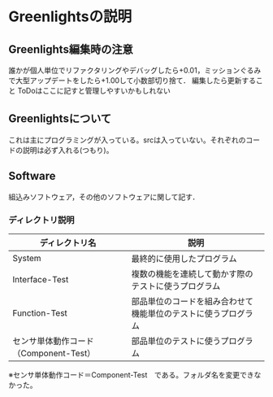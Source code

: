 # Greenlightsの説明
## Greenlights編集時の注意
誰かが個人単位でリファクタリングやデバッグしたら+0.01，ミッションぐるみで大型アップデートをしたら+1.00して小数部切り捨て． 編集したら更新すること ToDoはここに記すと管理しやすいかもしれない

## Greenlightsについて
これは主にプログラミングが入っている。srcは入っていない。それぞれのコードの説明は必ず入れる(つもり)。

## Software
組込みソフトウェア，その他のソフトウェアに関して記す．

### ディレクトリ説明
|ディレクトリ名|説明|
|----|-----|
|System|最終的に使用したプログラム|
|Interface-Test|複数の機能を連続して動かす際のテストに使うプログラム|
|Function-Test|部品単位のコードを組み合わせて機能単位のテストに使うプログラム|
|センサ単体動作コード（Component-Test）|部品単位のテストに使うプログラム|

※センサ単体動作コード＝Component-Test　である。フォルダ名を変更できなかった。
